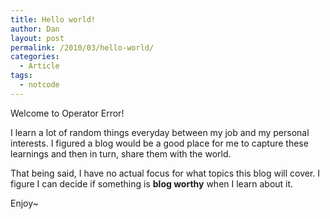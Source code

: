 ```yaml
---
title: Hello world!
author: Dan
layout: post
permalink: /2010/03/hello-world/
categories:
  - Article
tags:
  - notcode
---
```

Welcome to Operator Error!

I learn a lot of random things everyday between my job and my personal interests. I figured a blog would be a good place for me to capture these learnings and then in turn, share them with the world.

That being said, I have no actual focus for what topics this blog will cover. I figure I can decide if something is **blog worthy** when I learn about it. 

Enjoy~